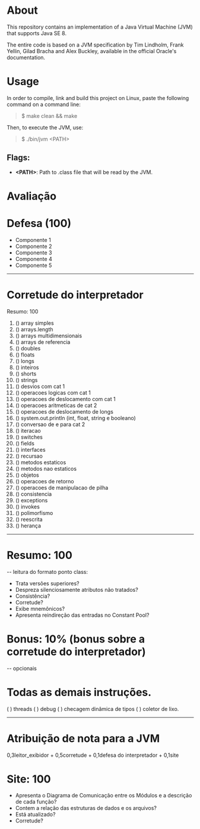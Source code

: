 # About

This repository contains an implementation of a Java Virtual Machine (JVM) that supports Java SE 8.

The entire code is based on a JVM specification by Tim Lindholm, Frank Yellin, Gilad Bracha and Alex Buckley, available in the official Oracle's documentation.

# Usage

In order to compile, link and build this project on Linux, paste the following command on a command line:

> $ make clean && make

Then, to execute the JVM, use:

> $ ./bin/jvm \<PATH\>

## Flags:

- **\<PATH\>**: Path to .class file that will be read by the JVM.


# Avaliação 

# Defesa (100)

   - Componente 1  
   - Componente 2 
   - Componente 3 
   - Componente 4  
   - Componente 5

-------------------------
# Corretude do interpretador 

Resumo: 100

1. () array simples
2. () arrays.length
3. () arrays multidimensionais
4. () arrays de referencia
5. () doubles
6. () floats
7. () longs
8. () inteiros
9. () shorts
10. () strings
11. () desvios com cat 1 
12. () operacoes logicas com cat 1
13. () operacoes de deslocamento com cat 1 
14. () operacoes aritmeticas de cat 2 
15. () operacoes de deslocamento de longs
16. () system.out.println (int, float, string e booleano)
17. () conversao de e para cat 2
18. () iteracao
19. () switches
20. () fields
21. () interfaces
22. () recursao
23. () metodos estaticos
24. () metodos nao estaticos
25. () objetos 
26. () operacoes de retorno
27. () operacoes de manipulacao de pilha
28. () consistencia
29. () exceptions
30. () invokes
31. () polimorfismo
32. () reescrita
33. () herança
-------------------------

# Resumo: 100

-- leitura do formato ponto class:
- Trata versões superiores? 
- Despreza silenciosamente atributos não tratados?
- Consistência?
- Corretude?
- Exibe mnemônicos?
- Apresenta reindireção das entradas no Constant Pool?


# Bonus: 10% (bonus sobre a corretude do interpretador)

--  opcionais 
# Todas as demais instruções.

( ) threads
( ) debug
( ) checagem dinâmica de tipos
( ) coletor de lixo.

-------------------------


# Atribuição de nota para a JVM
0,3leitor_exibidor + 0,5corretude + 0,1defesa do interpretador + 0,1site

# Site: 100 

- Apresenta o Diagrama de Comunicação entre os Módulos e a descrição de cada função?
- Contem a relação das estruturas de dados e os arquivos?
- Está atualizado?
- Corretude?


